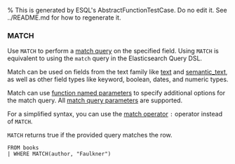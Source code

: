 % This is generated by ESQL's AbstractFunctionTestCase. Do no edit it. See ../README.md for how to regenerate it.

### MATCH
Use `MATCH` to perform a [match query](https://www.elastic.co/docs/reference/elasticsearch/query-languages/query-dsl/query-dsl-match-query) on the specified field.
Using `MATCH` is equivalent to using the `match` query in the Elasticsearch Query DSL.

Match can be used on fields from the text family like [text](https://www.elastic.co/docs/reference/elasticsearch/elasticsearch/mapping-reference/text) and [semantic_text](https://www.elastic.co/docs/reference/elasticsearch/elasticsearch/mapping-reference/semantic-text),
as well as other field types like keyword, boolean, dates, and numeric types.

Match can use [function named parameters](https://www.elastic.co/docs/reference/elasticsearch/query-languages/esql/esql-syntax#esql-function-named-params) to specify additional options for the match query.
All [match query parameters](https://www.elastic.co/docs/reference/elasticsearch/query-languages/query-dsl/query-dsl-match-query#match-field-params) are supported.

For a simplified syntax, you can use the [match operator](https://www.elastic.co/docs/reference/elasticsearch/query-languages/esql/functions-operators/operators#esql-match-operator) `:` operator instead of `MATCH`.

`MATCH` returns true if the provided query matches the row.

```esql
FROM books
| WHERE MATCH(author, "Faulkner")
```
